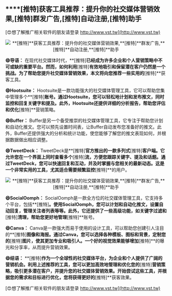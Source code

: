 ## ****[推特]**获客工具推荐：提升你的社交媒体营销效果,**[推特]**群发广告,**[推特]**自动注册,**[推特]**助手**

[😍想了解推广相关软件的朋友请登录 http://www.vst.tw](http://www.vst.tw)

 <center><img src="https://vst.tw/MP4/tuiguang/png/6.png" alt="**[推特]**获客工具推荐：提升你的社交媒体营销效果,**[推特]**群发广告,**[推特]**自动注册,**[推特]**助手"></center>

**😄导语：**
在现代社交媒体时代，**[推特]**已经成为许多企业和个人营销策略中不可或缺的重要平台。然而，如何利用**[推特]**有效地吸引和保留潜在客户仍然是一个挑战。为了帮助您提升社交媒体营销效果，本文将向您推荐一些实用的**[推特]**获客工具。

**😄Hootsuite：**
Hootsuite是一款功能强大的社交媒体管理工具，它可以帮助您集中管理多个**[推特]**账号。通过Hootsuite，您可以轻松地计划和发布推文，同时监控和回复关键字和提及。此外，Hootsuite还提供详细的分析报告，帮助您评估和优化**[推特]**营销策略。

**😄Buffer：**
Buffer是另一个备受推崇的社交媒体管理工具，它专注于帮助您计划和自动化推文。您可以预先设置时间表，让Buffer自动发布您准备好的推文。此外，Buffer还提供强大的分析和统计功能，使您能够了解您的推文表现如何，并根据数据做出相应调整。

**😄TweetDeck：**
TweetDeck是**[推特]**官方推出的一款多列式**[推特]**客户端。它允许您在一个界面上同时查看多个**[推特]**流，方便您跟踪关键字、提及和话题。通过TweetDeck，您可以快速回复和互动，并及时掌握与您相关的最新动态。这是一个非常实用的工具，尤其适合需要频繁监控**[推特]**的用户。

 <center><img src="https://vst.tw/MP4/tuiguang/png/6.png" alt="**[推特]**获客工具推荐：提升你的社交媒体营销效果,**[推特]**群发广告,**[推特]**自动注册,**[推特]**助手"></center>

**😄SocialOomph：**
SocialOomph是一款全方位的社交媒体管理工具，它支持多个平台，包括**[推特]**。使用SocialOomph，您可以计划和自动化推文，设置自动回复，管理关注者列表等等。此外，它还提供了一些高级功能，如关键字过滤和**[推特]**清理，帮助您更好地管理**[推特]**账号。

**😄Canva：**
Canva是一款强大而易于使用的设计工具，可以帮助您创建引人注目的**[推特]**图像和海报。通过Canva，您可以选择各种模板、图标和背景，定制您的**[推特]**图片，使其更加专业和吸引人。一个好的视觉效果能够增加**[推特]**的曝光和分享率，从而提升营销效果。

**😄结语：**
**[推特]**作为一个全球性的社交媒体平台，为企业和个人提供了广阔的营销机会。利用上述推荐的工具，您可以更加高效地管理和优化您的**[推特]**营销策略，吸引更多潜在客户，并提升您的社交媒体营销效果。开始尝试这些工具，并根据您的需求和目标进行优化，您将获得更好的**[推特]**获客效果。

[😍想了解推广相关软件的朋友请登录 http://www.vst.tw](http://www.vst.tw)



